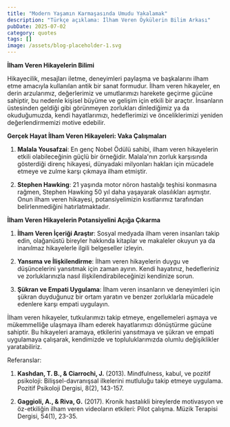 ```yaml
---
title: "Modern Yaşamın Karmaşasında Umudu Yakalamak"
description: "Türkçe açıklama: İlham Veren Öykülerin Bilim Arkası"
pubDate: 2025-07-02
category: quotes
tags: []
image: /assets/blog-placeholder-1.svg
---
```


**İlham Veren Hikayelerin Bilimi**

Hikayecilik, mesajları iletme, deneyimleri paylaşma ve başkalarını ilham etme amacıyla kullanılan antik bir sanat formudur. İlham veren hikayeler, en derin arzularımız, değerlerimiz ve umutlarımızı harekete geçirme gücüne sahiptir, bu nedenle kişisel büyüme ve gelişim için etkili bir araçtır. İnsanların üstesinden geldiği gibi görünmeyen zorlukları dinlediğimiz ya da okuduğumuzda, kendi hayatlarımızı, hedeflerimizi ve önceliklerimizi yeniden değerlendirmemizi motive edebilir.

**Gerçek Hayat İlham Veren Hikayeleri: Vaka Çalışmaları**

1. **Malala Yousafzai**: En genç Nobel Ödülü sahibi, ilham veren hikayelerin etkili olabileceğinin güçlü bir örneğidir. Malala'nın zorluk karşısında gösterdiği direnç hikayesi, dünyadaki milyonları hakları için mücadele etmeye ve zulme karşı çıkmaya ilham etmiştir.

2. **Stephen Hawking**: 21 yaşında motor nöron hastalığı teşhisi konmasına rağmen, Stephen Hawking 50 yıl daha yaşayarak olasılıkları aşmıştır. Onun ilham veren hikayesi, potansiyelimizin kısıtlarımız tarafından belirlenmediğini hatırlatmaktadır.

**İlham Veren Hikayelerin Potansiyelini Açığa Çıkarma**

1. **İlham Veren İçeriği Araştır**: Sosyal medyada ilham veren insanları takip edin, olağanüstü bireyler hakkında kitaplar ve makaleler okuyun ya da inanılmaz hikayelerle ilgili belgeseller izleyin.

2. **Yansıma ve İlişkilendirme**: İlham veren hikayelerin duygu ve düşüncelerini yansıtmak için zaman ayırın. Kendi hayatınız, hedefleriniz ve zorluklarınızla nasıl ilişkilendirabileceğinizi kendinize sorun.

3. **Şükran ve Empati Uygulama**: İlham veren insanların ve deneyimleri için şükran duyduğunuz bir ortam yaratın ve benzer zorluklarla mücadele edenlere karşı empati uygulayın.

İlham veren hikayeler, tutkularımızı takip etmeye, engellemeleri aşmaya ve mükemmelliğe ulaşmaya ilham ederek hayatlarımızı dönüştürme gücüne sahiptir. Bu hikayeleri aramaya, etkilerini yansıtmaya ve şükran ve empati uygulamaya çalışarak, kendimizde ve topluluklarımızda olumlu değişiklikler yaratabiliriz.

Referanslar:

1. **Kashdan, T. B., & Ciarrochi, J.** (2013). Mindfulness, kabul, ve pozitif psikoloji: Bilişsel-davranışsal ilkelerini mutluluğu takip etmeye uygulama. Pozitif Psikoloji Dergisi, 8(2), 143-157.

2. **Gaggioli, A., & Riva, G.** (2017). Kronik hastalıkli bireylerde motivasyon ve öz-etkiliğin ilham veren videoların etkileri: Pilot çalışma. Müzik Terapisi Dergisi, 54(1), 23-35.